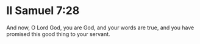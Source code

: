# II Samuel 7:28

And now, O Lord God, you are God, and your words are true, and you have promised this good thing to your servant.
